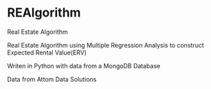 # REAlgorithm
Real Estate Algorithm

Real Estate Algorithm using Multiple Regression Analysis to construct Expected Rental Value(ERV)

Writen in Python with data from a MongoDB Database

Data from Attom Data Solutions
